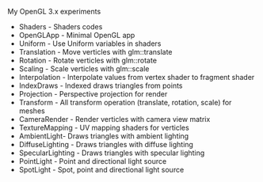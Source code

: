 My OpenGL 3.x experiments
* Shaders - Shaders codes
* OpenGLApp - Minimal OpenGL app
* Uniform - Use Uniform variables in shaders
* Translation - Move verticles with glm::translate
* Rotation - Rotate verticles with glm::rotate
* Scaling - Scale verticles with glm::scale
* Interpolation - Interpolate values from vertex shader to fragment shader
* IndexDraws - Indexed draws triangles from points
* Projection - Perspective projection for render
* Transform - All transform operation (translate, rotation, scale) for meshes
* CameraRender - Render verticles with camera view matrix
* TextureMapping - UV mapping shaders for verticles
* AmbientLight- Draws triangles with ambient lighting
* DiffuseLighting - Draws triangles with diffuse lighting
* SpecularLighting - Draws triangles with specular lighting
* PointLight - Point and directional light source
* SpotLight - Spot, point and directional light source